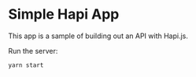 # Simple Hapi App #
This app is a sample of building out an API with Hapi.js.

Run the server: 
```
yarn start
```
